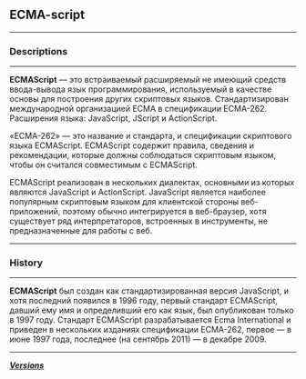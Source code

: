 ## ECMA-script

---

### Descriptions

---

**ECMAScript** — это встраиваемый расширяемый не имеющий средств ввода-вывода язык программирования, используемый в качестве основы для построения других скриптовых языков. Стандартизирован международной организацией ECMA в спецификации ECMA-262. Расширения языка: JavaScript, JScript и ActionScript.

«ECMA-262» — это название и стандарта, и спецификации скриптового языка ECMAScript.
ECMAScript содержит правила, сведения и рекомендации, которые должны соблюдаться скриптовым языком, чтобы он считался совместимым с ECMAScript.

ECMAScript реализован в нескольких диалектах, основными из которых являются JavaScript и ActionScript. JavaScript является наиболее популярным скриптовым языком для клиентской стороны веб-приложений, поэтому обычно интегрируется в веб-браузер, хотя существует ряд интерпретаторов, встроенных в инструменты, не предназначенные для работы с веб.

---

### History

---

**ECMAScript** был создан как стандартизированная версия JavaScript, и хотя последний появился в 1996 году, первый стандарт ECMAScript, давший ему имя и определивший его как язык, был опубликован только в 1997 году. Стандарт ECMAScript разрабатывается Ecma International и приведен в нескольких изданиях спецификации ECMA-262, первое — в июне 1997 года, последнее (на сентябрь 2011) — в декабре 2009.

---

***[Versions](https://en.wikipedia.org/wiki/ECMAScript)***

